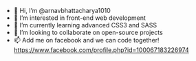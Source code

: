 - 👋 Hi, I’m @arnavbhattacharya1010
- 👀 I’m interested in front-end web development
- 🌱 I’m currently learning advanced CSS3 and SASS
- 💞️ I’m looking to collaborate on open-source projects
- 📫 Add me on facebook and we can code together! https://www.facebook.com/profile.php?id=100067183226974

<!---
arnavbhattacharya1010/arnavbhattacharya1010 is a ✨ special ✨ repository because its `README.md` (this file) appears on your GitHub profile.
You can click the Preview link to take a look at your changes.
--->
